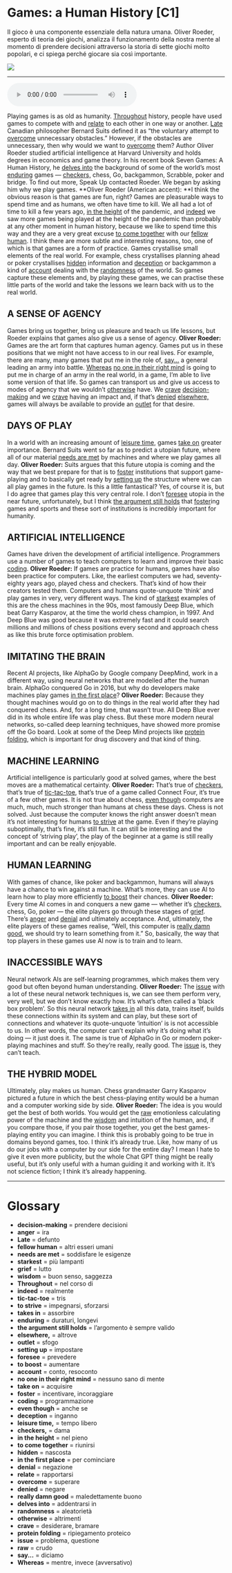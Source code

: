 # Games: a Human History   [C1]

Il gioco è una componente essenziale della natura umana. Oliver Roeder, esperto di teoria dei giochi, analizza il funzionamento della nostra mente al momento di prendere decisioni attraverso la storia di sette giochi molto popolari, e ci spiega perché giocare sia così importante.

![](Games%20a%20Human%20History.jpg)

--------------

<div>
<audio controls autoplay>
    <source src="https://raw.githubusercontent.com/dartie/knowledge-base/main/English/SpeakUp/2023-05/Games%20a%20Human%20History.mp3" type="audio/mpeg">
</audio>
</div>


Playing games is as old as humanity. [Throughout](## "nel corso di") history, people have used games to compete with and [relate](## "rapportarsi") to each other in one way or another. [Late](## "defunto") Canadian philosopher Bernard Suits defined it as “the voluntary attempt to [overcome](## "superare") unnecessary obstacles.” However, if the obstacles are unnecessary, then why would we want to [overcome](## "superare") them? Author Oliver Roeder studied artificial intelligence at Harvard University and holds degrees in economics and game theory. In his recent book Seven Games: A Human History, he [delves into](## "addentrarsi in") the background of some of the world’s most [enduring](## "duraturi, longevi") games — [checkers,](## "dama") chess, Go, backgammon, Scrabble, poker and bridge. To find out more, Speak Up contacted Roeder. We began by asking him why we play games.
**Oliver Roeder (American accent): **I think the obvious reason is that games are fun, right? Games are pleasurable ways to spend time and as humans, we often have time to kill. We all had a lot of time to kill a few years ago, [in the height](## "nel pieno") of the pandemic, and [indeed](## "realmente") we saw more games being played at the height of the pandemic than probably at any other moment in human history, because we like to spend time this way and they are a very great excuse [to come together](## "riunirsi") with our [fellow human](## "altri esseri umani"). I think there are more subtle and interesting reasons, too, one of which is that games are a form of practice. Games crystallise small elements of the real world. For example, chess crystallises planning ahead or poker crystallises [hidden](## "nascosta") information and [deception](## "inganno") or backgammon a kind of [account](## "conto, resoconto") dealing with the [randomness](## "aleatorietà") of the world. So games capture these elements and, by playing these games, we can practise these little parts of the world and take the lessons we learn back with us to the real world.

## A SENSE OF AGENCY
Games bring us together, bring us pleasure and teach us life lessons, but Roeder explains that games also give us a sense of agency.
**Oliver Roeder:** Games are the art form that captures human agency. Games put us in these positions that we might not have access to in our real lives. For example, there are many, many games that put me in the role of, [say...](## "diciamo") a general leading an army into battle. [Whereas](## "mentre, invece (avversativo)") [no one in their right mind](## "nessuno sano di mente") is going to put me in charge of an army in the real world, in a game, I’m able to live some version of that life. So games can transport us and give us access to modes of agency that we wouldn’t [otherwise](## "altrimenti") have. We [crave](## "desiderare, bramare") [decision-making](## "prendere decisioni") and we [crave](## "desiderare, bramare") having an impact and, if that’s [denied](## "negare") [elsewhere,](## "altrove") games will always be available to provide an [outlet](## "sfogo") for that desire.

## DAYS OF PLAY
In a world with an increasing amount of [leisure time,](## "tempo libero") games [take on](## "acquisire") greater importance. Bernard Suits went so far as to predict a utopian future, where all of our material [needs are met](## "soddisfare le esigenze") by machines and where we play games all day.
**Oliver Roeder:** Suits argues that this future utopia is coming and the way that we best prepare for that is to [foster](## "incentivare, incoraggiare") institutions that support game-playing and to basically get ready by [setting up](## "impostare") the structure where we can all play games in the future. Is this a little fantastical? Yes, of course it is, but I do agree that games play this very central role. I don’t [foresee](## "prevedere") utopia in the near future, unfortunately, but I think [the argument still holds](## "l’argomento è sempre valido") that [foster](## "incentivare, incoraggiare")ing games and sports and these sort of institutions is incredibly important for humanity.

## ARTIFICIAL INTELLIGENCE
Games have driven the development of artificial intelligence. Programmers use a number of games to teach computers to learn and improve their basic [coding](## "programmazione").
**Oliver Roeder:** If games are practice for humans, games have also been practice for computers. Like, the earliest computers we had, seventy-eighty years ago, played chess and checkers. That’s kind of how their creators tested them. Computers and humans quote-unquote ‘think’ and play games in very, very different ways. The kind of [starkest](## "più lampanti") examples of this are the chess machines in the 90s, most famously Deep Blue, which beat Garry Kasparov, at the time the world chess champion, in 1997. And Deep Blue was good because it was extremely fast and it could search millions and millions of chess positions every second and approach chess as like this brute force optimisation problem.

## IMITATING THE BRAIN
Recent AI projects, like AlphaGo by Google company DeepMind, work in a different way, using neural networks that are modelled after the human brain. AlphaGo conquered Go in 2016, but why do developers make machines play games [in the first place](## "per cominciare")?
**Oliver Roeder:** Because they thought machines would go on to do things in the real world after they had conquered chess. And, for a long time, that wasn’t true. All Deep Blue ever did in its whole entire life was play chess. But these more modern neural networks, so-called deep learning techniques, have showed more promise off the Go board. Look at some of the Deep Mind projects like [protein folding](## "ripiegamento proteico"), which is important for drug discovery and that kind of thing.

## MACHINE LEARNING
Artificial intelligence is particularly good at solved games, where the best moves are a mathematical certainty.
**Oliver Roeder:** That’s true of [checkers,](## "dama") that’s true of [tic-tac-toe](## "tris"), that’s true of a game called Connect Four, it’s true of a few other games. It is not true about chess, [even though](## "anche se") computers are much, much, much stronger than humans at chess these days. Chess is not solved. Just because the computer knows the right answer doesn’t mean it’s not interesting for humans [to strive](## "impegnarsi, sforzarsi") at the game. Even if they’re playing suboptimally, that’s fine, it’s still fun. It can still be interesting and the concept of ‘striving play’, the play of the beginner at a game is still really important and can be really enjoyable.

## HUMAN LEARNING
With games of chance, like poker and backgammon, humans will always have a chance to win against a machine. What’s more, they can use AI to learn how to play more efficiently [to boost](## "aumentare") their chances.
**Oliver Roeder:** Every time AI comes in and conquers a new game — whether it’s [checkers,](## "dama") chess, Go, poker — the elite players go through these stages of [grief](## "lutto"). There’s [anger](## "ira") and [denial](## "negazione") and ultimately acceptance. And, ultimately, the elite players of these games realise, “Well, this computer is [really damn good](## "maledettamente buono"), we should try to learn something from it.” So, basically, the way that top players in these games use AI now is to train and to learn.

## INACCESSIBLE WAYS
Neural network AIs are self-learning programmes, which makes them very good but often beyond human understanding.
**Oliver Roeder:** The [issue](## "problema, questione") with a lot of these neural network techniques is, we can see them perform very, very well, but we don’t know exactly how. It’s what’s often called a ‘black box problem’. So this neural network [takes in](## "assorbire") all this data, trains itself, builds these connections within its system and can play, but these sort of connections and whatever its quote-unquote ‘intuition’ is is not accessible to us. In other words, the computer can’t explain why it’s doing what it’s doing — it just does it. The same is true of AlphaGo in Go or modern poker-playing machines and stuff. So they’re really, really good. The [issue](## "problema, questione") is, they can’t teach.

## THE HYBRID MODEL
Ultimately, play makes us human. Chess grandmaster Garry Kasparov pictured a future in which the best chess-playing entity would be a human and a computer working side by side.
**Oliver Roeder:** The idea is you would get the best of both worlds. You would get the [raw](## "crudo") emotionless calculating power of the machine and the [wisdom](## "buon senso, saggezza") and intuition of the human, and, if you compare those, if you pair those together, you get the best games-playing entity you can imagine. I think this is probably going to be true in domains beyond games, too. I think it’s already true. Like, how many of us do our jobs with a computer by our side for the entire day? I mean I hate to give it even more publicity, but the whole Chat GPT thing might be really useful, but it’s only useful with a human guiding it and working with it. It’s not science fiction; I think it’s already happening.

--------------

<div style = "display:block; clear:both; page-break-after:always;"></div>

# Glossary
* **decision-making** = prendere decisioni
* **anger** = ira
* **Late** = defunto
* **fellow human** = altri esseri umani
* **needs are met** = soddisfare le esigenze
* **starkest** = più lampanti
* **grief** = lutto
* **wisdom** = buon senso, saggezza
* **Throughout** = nel corso di
* **indeed** = realmente
* **tic-tac-toe** = tris
* **to strive** = impegnarsi, sforzarsi
* **takes in** = assorbire
* **enduring** = duraturi, longevi
* **the argument still holds** = l’argomento è sempre valido
* **elsewhere,** = altrove
* **outlet** = sfogo
* **setting up** = impostare
* **foresee** = prevedere
* **to boost** = aumentare
* **account** = conto, resoconto
* **no one in their right mind** = nessuno sano di mente
* **take on** = acquisire
* **foster** = incentivare, incoraggiare
* **coding** = programmazione
* **even though** = anche se
* **deception** = inganno
* **leisure time,** = tempo libero
* **checkers,** = dama
* **in the height** = nel pieno
* **to come together** = riunirsi
* **hidden** = nascosta
* **in the first place** = per cominciare
* **denial** = negazione
* **relate** = rapportarsi
* **overcome** = superare
* **denied** = negare
* **really damn good** = maledettamente buono
* **delves into** = addentrarsi in
* **randomness** = aleatorietà
* **otherwise** = altrimenti
* **crave** = desiderare, bramare
* **protein folding** = ripiegamento proteico
* **issue** = problema, questione
* **raw** = crudo
* **say...** = diciamo
* **Whereas** = mentre, invece (avversativo)
